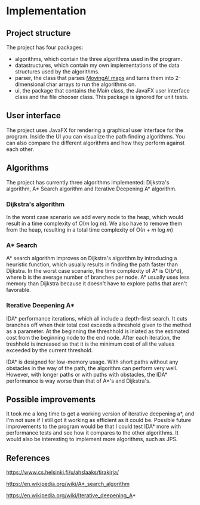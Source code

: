 # Implementation

## Project structure
The project has four packages:
* algorithms, which contain the three algorithms used in the program.
* datastructures, which contain my own implementations of the data structures used by the algorithms.
* parser, the class that parses [MovingAI maps](https://www.movingai.com/benchmarks/street/index.html) and turns them into 2-dimensional char arrays to run the algorithms on.
* ui, the package that contains the Main class, the JavaFX user interface class and the file chooser class. This package is ignored for unit tests.

## User interface
The project uses JavaFX for rendering a graphical user interface for the program. Inside the UI you can visualize the path finding algorithms. 
You can also compare the different algorithms and how they perform against each other.

## Algorithms

The project has currently three algorithms implemented: Dijkstra's algorithm, A* Search algorithm and Iterative Deepening A* algorithm.

### Dijkstra's algorithm
In the worst case scenario we add every node to the heap, which would result in a time complexity of O(*m* log *m*). We also have to remove them from the heap, resulting in a total time complexity of O(*n* + *m* log *m*)

### A* Search
A* search algorithm improves on Dijkstra's algorithm by introducing a heuristic function, which usually results in finding the path faster than Dijkstra. In the worst case scenario, the time complexity of A* is O(b^d), where b is the average number of branches per node. A* usually uses less memory than Dijkstra because it doesn't have to explore paths that aren't favorable.

### Iterative Deepening A*
IDA* performance iterations, which all include a depth-first search. It cuts branches off when their total cost exceeds a threshold given to the method as a parameter. At the beginning the threshhold is iniated as the estimated cost from the beginning node to the end node. After each iteration, the treshhold is increased so that it is the minimum cost of all the values exceeded by the current threshold.

IDA* is designed for low-memory usage. With short paths without any obstacles in the way of the path, the algorithm can perform very well. However, with longer paths or with paths with obstacles, the IDA* performance is way worse than that of A*'s and Dijkstra's.

## Possible improvements
It took me a long time to get a working version of iterative deepening a*, and I'm not sure if I still got it working as efficient as it could be. Possible future improvements to the program would be that I could test IDA* more with performance tests and see how it compares to the other algorithms. It would also be interesting to implement more algorithms, such as JPS.

## References

https://www.cs.helsinki.fi/u/ahslaaks/tirakirja/

https://en.wikipedia.org/wiki/A*_search_algorithm

https://en.wikipedia.org/wiki/Iterative_deepening_A*
